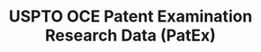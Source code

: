 ---
bigquery: https://console.cloud.google.com/bigquery?p=patents-public-data&d=uspto_oce_pair&page=dataset
citation: 'Graham, S. Marco, A., and Miller, A. (2015). “The USPTO Patent Examination
  Research Dataset: A Window on the Process of Patent Examination.”'
contributors:
- Graham
- S. Marco
- A.
- Miller
- A.
cost: None
description: The latest version of PatEx (referred to below as the 2020 release) contains
  detailed information on nearly 11.9 million publicly-viewable provisional and non-provisional
  patent applications to the USPTO and over 4.6 million Patent Cooperation Treaty
  (PCT) applications. It is based on data that OCE downloaded from the Patent Examination
  Data System (PEDS) in April, 2021. The PEDS data are sourced from Public PAIR. The
  first time that OCE used PEDS as the basis of PatEx was for the 2019 release. We
  took the PEDS data and organized it into the familiar PatEx data files, which are
  based on the organization of the Public PAIR portal. The data files include information
  on each application’s characteristics, prosecution history, continuation history,
  claims of foreign priority, patent term adjustment history, publication history,
  and correspondence address information.
documentation: 'For the 2019 and later releases, new technical documentation is available
  https://www.uspto.gov/sites/default/files/documents/PatEx-2019-Technical-Doc.pdf


  A document describing the 2014-2017 data sets is available and can be cited as:
  Graham, Stuart J.H. and Marco, Alan C. and Miller, Richard, The USPTO Patent Examination
  Research Dataset: A Window on the Process of Patent Examination (November 30, 2015).
  Available at SSRN: https://ssrn.com/abstract=2702637.'
last_edit: Mon, 19 Jun 2023 16:35:34 GMT
location: https://www.uspto.gov/ip-policy/economic-research/research-datasets/patent-examination-research-dataset-public-pair
maintained_by: EconomicsData@uspto.gov
open_access: 'FALSE'
related_publications: https://ssrn.com/abstract=29956744, https://ssrn.com/abstract=2702637
schema_fields:
- inventor_name_middle
- inventor_address_type
- file_location
- file_location_date
- continuation_type
- examiner_id
- invention_subject_matter
- child_application_number
- event_code
- examiner_name_first
- small_entity_indicator
- status_description
- inventor_region_code
- correspondence_country_name
- parent_country
- uspc_class
- earliest_pgpub_number
- examiner_name_last
- inventor_country_code
- inventor_rank
- wipo_pub_date
- recorded_date
- status_code
- appl_status_code
- correspondence_country_code
- correspondence_street_line_2
- examiner_name_middle
- child_filing_date
- sequence_number
- patent_issue_date
- correspondence_name_line_2
- uspc_subclass
- foreign_parent_date
- appl_status_date
- disposal_type
- correspondence_region_name
- inventor_name_last
- inventor_country_name
- application_type
- parent_application_number
- application_number
- atty_docket_number
- parent_filing_date
- correspondence_region_code
- earliest_pgpub_date
- patent_number
- invention_title
- event_description
- customer_number
- application_number_pair
- correspondence_street_line_1
- parent_country_code
- examiner_art_unit
- inventor_name_first
- correspondence_city
- foreign_parent_id
- correspondence_postal_code
- correspondence_name_line_1
- filing_date
- confirm_number
- aia_first_to_file
- abandon_date
- wipo_pub_number
shortname: patex
tags:
- patents
- legal
- history
terms_of_use: 'USPTO’s online databases are not designed or intended to be a source
  for bulk downloads of USPTO data when accessed through the website’s interfaces.
  Individuals, companies, IP addresses, or blocks of IP addresses who, in effect,
  deny or decrease service by generating unusually high numbers of database accesses
  (searches, pages, or hits), whether generated manually or in an automated fashion,
  may be denied access to USPTO servers without notice.


  Bulk data products may be separately obtained from the USPTO, either for free or
  at the cost of dissemination. For details, see information on Electronic Bulk Data
  Products: https://www.uspto.gov/learning-and-resources/electronic-bulk-data-products'
title: USPTO OCE Patent Examination Research Data (PatEx)
uuid: 4342caa7-23af-420c-b2f6-6088f133df6a
versioning: 'FALSE'
---